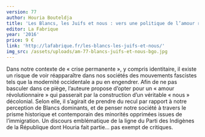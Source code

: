```yaml
---
version: 77
author: Houria Bouteldja
title: 'Les Blancs, les Juifs et nous : vers une politique de l’amour révolutionnaire'
editor: La Fabrique
year: '2016'
price: 9 €
link: 'http://lafabrique.fr/les-blancs-les-juifs-et-nous/'
img_src: /assets/uploads/am-77-blancs-juifs-et-nous-bgo.jpg
---
```

Dans notre contexte de « crise permanente », y compris identitaire, il existe un risque de voir réapparaître dans nos sociétés des mouvements fascistes tels que la modernité occidentale a pu en engendrer. Afin de ne pas basculer dans ce piège, l’auteure propose d’opter pour un « amour révolutionnaire » qui passerait par la construction d’un véritable « nous » décolonial. Selon elle, il s’agirait de prendre du recul par rapport à notre perception de Blancs dominants, et de penser notre société à travers le prisme historique et contemporain des minorités opprimées issues de l’immigration. Un discours emblématique de la ligne du Parti des Indigènes de la République dont Houria fait partie… pas exempt de critiques.

